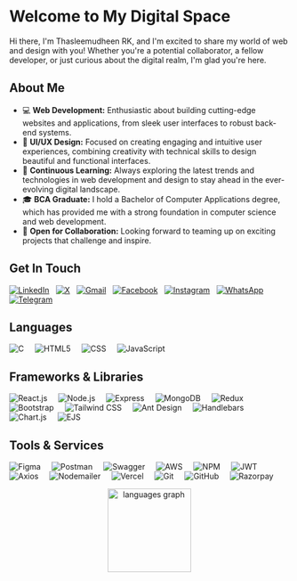 

# Welcome to My Digital Space  
Hi there, I'm Thasleemudheen RK, and I'm excited to share my world of web and design with you! Whether you're a potential collaborator, a fellow developer, or just curious about the digital realm, I'm glad you're here.

## About Me 
- 💻 **Web Development:** Enthusiastic about building cutting-edge websites and applications, from sleek user interfaces to robust back-end systems.
- 🎨 **UI/UX Design:** Focused on creating engaging and intuitive user experiences, combining creativity with technical skills to design beautiful and functional interfaces.
- 🚀 **Continuous Learning:** Always exploring the latest trends and technologies in web development and design to stay ahead in the ever-evolving digital landscape.
- 🎓 **BCA Graduate:** I hold a Bachelor of Computer Applications degree, which has provided me with a strong foundation in computer science and web development.
- 🤝 **Open for Collaboration:** Looking forward to teaming up on exciting projects that challenge and inspire.


##  Get In Touch
[![LinkedIn](https://img.shields.io/badge/LinkedIn-%230077B5.svg?logo=linkedin&logoColor=white)](https://www.linkedin.com/in/minhaj-kc-a7b118308) &nbsp;&nbsp;[![X](https://img.shields.io/badge/X-black.svg?logo=X&logoColor=white)](https://x.com/@minhaj_kc) 
&nbsp;&nbsp;[![Gmail](https://img.shields.io/badge/Gmail-%23D14836.svg?logo=Gmail&logoColor=white)](mailto:minhajvvo@gmail.com)
&nbsp;&nbsp;[![Facebook](https://img.shields.io/badge/Facebook-%231877F2.svg?logo=Facebook&logoColor=white)](https://facebook.com/muhammedminhaj.kc) 
&nbsp;&nbsp;[![Instagram](https://img.shields.io/badge/Instagram-%23E4405F.svg?logo=Instagram&logoColor=white)](https://instagram.com/minhaj.kc)
&nbsp;&nbsp;[![WhatsApp](https://img.shields.io/badge/WhatsApp-25D366?logo=whatsapp&logoColor=white)](https://wa.me/7034936080)
&nbsp;&nbsp;[![Telegram](https://img.shields.io/badge/Telegram-0088cc?logo=telegram&logoColor=white)](https://telegram.me/Minhajkc)

## Languages
![C](https://img.shields.io/badge/c-black?style=flat-square&logo=c&logoColor=white&labelColor=black)&nbsp;&nbsp;&nbsp;&nbsp;
![HTML5](https://img.shields.io/badge/html5-black?style=flat-square&logo=html5&logoColor=white&labelColor=black)&nbsp;&nbsp;&nbsp;&nbsp;
![CSS](https://img.shields.io/badge/css-black?style=flat-square&logo=css3&logoColor=white&labelColor=black)&nbsp;&nbsp;&nbsp;&nbsp;
![JavaScript](https://img.shields.io/badge/javascript-black?style=flat-square&logo=javascript&logoColor=white&labelColor=black)&nbsp;&nbsp;&nbsp;&nbsp;
## Frameworks & Libraries
![React.js](https://img.shields.io/badge/react%20js-black?style=flat-square&logo=react&logoColor=white&labelColor=black)&nbsp;&nbsp;&nbsp;&nbsp;
![Node.js](https://img.shields.io/badge/node%20js-black?style=flat-square&logo=node.js&logoColor=white&labelColor=black)&nbsp;&nbsp;&nbsp;&nbsp;
![Express](https://img.shields.io/badge/express-black?style=flat-square&logo=express&logoColor=white&labelColor=black)&nbsp;&nbsp;&nbsp;&nbsp;
![MongoDB](https://img.shields.io/badge/mongodb-black?style=flat-square&logo=mongodb&logoColor=white&labelColor=black)&nbsp;&nbsp;&nbsp;&nbsp;
![Redux](https://img.shields.io/badge/redux-black?style=flat-square&logo=redux&logoColor=white&labelColor=black)&nbsp;&nbsp;&nbsp;&nbsp;
![Bootstrap](https://img.shields.io/badge/bootstrap-black?style=flat-square&logo=bootstrap&logoColor=white&labelColor=black)&nbsp;&nbsp;&nbsp;&nbsp;
![Tailwind CSS](https://img.shields.io/badge/tailwind%20css-black?style=flat-square&logo=tailwind-css&logoColor=white&labelColor=black)&nbsp;&nbsp;&nbsp;&nbsp;
![Ant Design](https://img.shields.io/badge/ant%20design-black?style=flat-square&logo=ant-design&logoColor=white&labelColor=black)&nbsp;&nbsp;&nbsp;&nbsp;
![Handlebars](https://img.shields.io/badge/handlebars-black?style=flat-square&logo=handlebars.js&logoColor=white&labelColor=black)&nbsp;&nbsp;&nbsp;&nbsp;
![Chart.js](https://img.shields.io/badge/chart%20js-black?style=flat-square&logo=chart.js&logoColor=white&labelColor=black)&nbsp;&nbsp;&nbsp;&nbsp;
![EJS](https://img.shields.io/badge/ejs-black?style=flat-square&logo=ejs&logoColor=white&labelColor=black)&nbsp;&nbsp;&nbsp;&nbsp;
## Tools & Services
![Figma](https://img.shields.io/badge/figma-black?style=flat-square&logo=figma&logoColor=white&labelColor=black)&nbsp;&nbsp;&nbsp;&nbsp;
![Postman](https://img.shields.io/badge/postman-black?style=flat-square&logo=postman&logoColor=white&labelColor=black)&nbsp;&nbsp;&nbsp;&nbsp;
![Swagger](https://img.shields.io/badge/swagger-black?style=flat-square&logo=swagger&logoColor=white&labelColor=black)&nbsp;&nbsp;&nbsp;&nbsp;
![AWS](https://img.shields.io/badge/aws-black?style=flat-square&logo=amazon-aws&logoColor=white&labelColor=black)&nbsp;&nbsp;&nbsp;&nbsp;
![NPM](https://img.shields.io/badge/npm-black?style=flat-square&logo=npm&logoColor=white&labelColor=black)&nbsp;&nbsp;&nbsp;&nbsp;
![JWT](https://img.shields.io/badge/jwt-black?style=flat-square&logo=json-web-tokens&logoColor=white&labelColor=black)&nbsp;&nbsp;&nbsp;&nbsp;
![Axios](https://img.shields.io/badge/axios-black?style=flat-square&logo=axios&logoColor=white&labelColor=black)&nbsp;&nbsp;&nbsp;&nbsp;
![Nodemailer](https://img.shields.io/badge/nodemailer-black?style=flat-square&logo=nodemailer&logoColor=white&labelColor=black)&nbsp;&nbsp;&nbsp;&nbsp;
![Vercel](https://img.shields.io/badge/vercel-black?style=flat-square&logo=vercel&logoColor=white&labelColor=black)&nbsp;&nbsp;&nbsp;&nbsp;
![Git](https://img.shields.io/badge/git-black?style=flat-square&logo=git&logoColor=white&labelColor=black)&nbsp;&nbsp;&nbsp;&nbsp;
![GitHub](https://img.shields.io/badge/github-black?style=flat-square&logo=github&logoColor=white&labelColor=black)&nbsp;&nbsp;&nbsp;&nbsp;
![Razorpay](https://img.shields.io/badge/razorpay-black?style=flat-square&logo=razorpay&logoColor=white&labelColor=black)&nbsp;&nbsp;&nbsp;&nbsp;
<div align="center">


  <img src="https://github-readme-stats.vercel.app/api/top-langs?username=Minhajkc&locale=en&hide_title=false&layout=compact&card_width=320&langs_count=5&theme=dracula&hide_border=false" height="150" alt="languages graph" />
</div>







